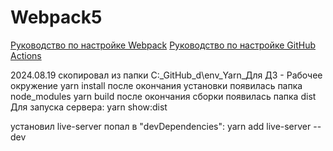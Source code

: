 # Webpack5

[Руководство по настройке Webpack](https://webpack.js.org/guides/)
[Руководство по настройке GitHub Actions](https://docs.github.com/en/actions/quickstart)

2024.08.19
    скопировал из папки C:\_GitHub_d\env_Yarn_Для ДЗ - Рабочее окружение
yarn install
    после окончания установки появилась папка node_modules
yarn build
    после окончания сборки появилась папка dist
Для запуска сервера:
yarn show:dist

установил live-server  попал в "devDependencies": 
yarn add live-server --dev
